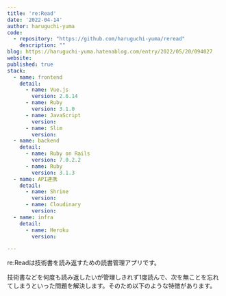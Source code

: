 ```yaml
---
title: 're:Read'
date: '2022-04-14'
author: haruguchi-yuma
code: 
  - repository: "https://github.com/haruguchi-yuma/reread"
    description: ""
blog: https://haruguchi-yuma.hatenablog.com/entry/2022/05/20/094027
website: 
published: true
stack:
  - name: frontend
    detail: 
      - name: Vue.js
        version: 2.6.14
      - name: Ruby
        version: 3.1.0
      - name: JavaScript
        version: 
      - name: Slim
        version: 
  - name: backend
    detail:
      - name: Ruby on Rails
        version: 7.0.2.2
      - name: Ruby
        version: 3.1.3
  - name: API連携
    detail:
      - name: Shrine
        version: 
      - name: Cloudinary
        version: 
  - name: infra
    detail:
      - name: Heroku
        version: 

---
```


re:Readは技術書を読み返すための読書管理アプリです。

技術書などを何度も読み返したいが管理しきれず1度読んで、次を無ことを忘れてしまうといった問題を解決します。そのため以下のような特徴があります。
